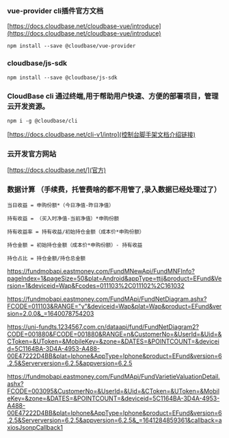 ### vue-provider cli插件官方文档
[https://docs.cloudbase.net/cloudbase-vue/introduce](https://docs.cloudbase.net/cloudbase-vue/introduce)

```
npm install --save @cloudbase/vue-provider
```
### cloudbase/js-sdk
```
npm install --save @cloudbase/js-sdk
```

### CloudBase cli 通过终端,用于帮助用户快速、方便的部署项目，管理云开发资源。
```
npm i -g @cloudbase/cli
```
[https://docs.cloudbase.net/cli-v1/intro](控制台脚手架文档介绍链接)

### 云开发官方网站
[https://docs.cloudbase.net/](官方)

### 数据计算 （手续费，托管费啥的都不用管了,录入数据已经处理过了）
`当日收益 = 申购份额*（今日净值-昨日净值）`

`持有收益 = （买入时净值-当前净值）*申购份额`

`持有收益率 = 持有收益/初始持仓金额（成本价*申购份额）`

`持仓金额 = 初始持仓金额（成本价*申购份额）- 持有收益`

`持仓占比 = 持仓金额/持仓总金额`

<!-- 批量获取基金 -->
https://fundmobapi.eastmoney.com/FundMNewApi/FundMNFInfo?pageIndex=1&pageSize=50&plat=Android&appType=ttjj&product=EFund&Version=1&deviceid=Wap&Fcodes=011103%2C011102%2C161032

<!-- 获取近20天净值 -->
https://fundmobapi.eastmoney.com/FundMApi/FundNetDiagram.ashx?FCODE=011103&RANGE="y"&deviceid=Wap&plat=Wap&product=EFund&version=2.0.0&_=1640078754203

<!-- 获取历史净值 -->
https://uni-fundts.1234567.com.cn/dataapi/fund/FundNetDiagram2?CODE=001880&FCODE=001880&RANGE=n&CustomerNo=&UserId=&Uid=&CToken=&UToken=&MobileKey=&zone=&DATES=&POINTCOUNT=&deviceid=5C1164BA-3D4A-4953-A488-00E47222D4BB&plat=Iphone&AppType=Iphone&product=EFund&version=6.2.5&Serverversion=6.2.5&appversion=6.2.5

<!-- 获取实时净值 -->
https://fundmobapi.eastmoney.com/FundMApi/FundVarietieValuationDetail.ashx?FCODE=003095&CustomerNo=&UserId=&Uid=&CToken=&UToken=&MobileKey=&zone=&DATES=&POINTCOUNT=&deviceid=5C1164BA-3D4A-4953-A488-00E47222D4BB&plat=Iphone&AppType=Iphone&product=EFund&version=6.2.5&Serverversion=6.2.5&appversion=6.2.5&_=1641284859361&callback=axiosJsonpCallback1
